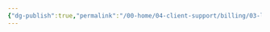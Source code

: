 ```yaml
---
{"dg-publish":true,"permalink":"/00-home/04-client-support/billing/03-legacy-billing/","title":"Legacy Billing"}
---
```


